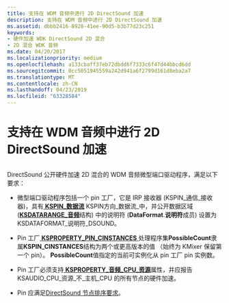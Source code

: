 ```yaml
---
title: 支持在 WDM 音频中进行 2D DirectSound 加速
description: 支持在 WDM 音频中进行 2D DirectSound 加速
ms.assetid: dbbb2416-8928-41ee-90d5-b3b77d23c251
keywords:
- 硬件加速 WDK DirectSound 2D 混合
- 2D 混合 WDK 音频
ms.date: 04/20/2017
ms.localizationpriority: medium
ms.openlocfilehash: a133cbaff37eb72dbdd6f7333c6f47d44bbcd6dd
ms.sourcegitcommit: 0cc5051945559a242d941a6f2799d161d8eba2a7
ms.translationtype: MT
ms.contentlocale: zh-CN
ms.lasthandoff: 04/23/2019
ms.locfileid: "63328584"
---
```

# <a name="supporting-2d-directsound-acceleration-in-wdm-audio"></a>支持在 WDM 音频中进行 2D DirectSound 加速


## <span id="supporting_2d_directsound_acceleration_in_wdm_audio"></span><span id="SUPPORTING_2D_DIRECTSOUND_ACCELERATION_IN_WDM_AUDIO"></span>


DirectSound 公开硬件加速 2D 混合的 WDM 音频微型端口驱动程序，满足以下要求：

-   微型端口驱动程序包括一个 pin 工厂，它是 IRP 接收器 (KSPIN\_通信\_接收器)，具有[ **KSPIN\_数据流**](https://msdn.microsoft.com/library/windows/hardware/ff563532) KSPIN方向\_数据流\_中，并公开数据区域 ([**KSDATARANGE\_音频**](https://msdn.microsoft.com/library/windows/hardware/ff537096)结构) 中的说明符 (**DataFormat**.**说明符**成员) 设置为 KSDATAFORMAT\_说明符\_DSOUND。

-   Pin 工厂[ **KSPROPERTY\_PIN\_CINSTANCES** ](https://msdn.microsoft.com/library/windows/hardware/ff565193)处理程序集**PossibleCount**隶属**KSPIN\_CINSTANCES**结构为两个或更高版本的值 （始终为 KMixer 保留第一个 pin）。 **PossibleCount**值指定的当前可实例化从 pin 工厂 pin 实例数。

-   Pin 工厂必须支持[ **KSPROPERTY\_音频\_CPU\_资源**](https://msdn.microsoft.com/library/windows/hardware/ff537255)属性，并应报告 KSAUDIO\_CPU\_资源\_不\_主机\_CPU 的所有节点的硬件加速。

-   Pin 应满足[DirectSound 节点排序要求](directsound-node-ordering-requirements.md)。

 

 




